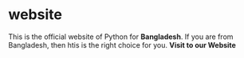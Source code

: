 # website
This is the official website of Python for **Bangladesh**.
If you are from Bangladesh, then htis is the right choice for you.
**Visit to our Website**
